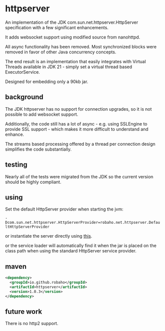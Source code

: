 # httpserver

An implementation of the JDK com.sun.net.httpserver.HttpServer specification with a few significant enhancements.

It adds websocket support using modified source from nanohttpd.

All async functionality has been removed. Most synchronized blocks were removed in favor of other Java concurrency concepts.

The end result is an implementation that easily integrates with Virtual Threads available in JDK 21 - simply set a virtual thread based ExecutorService.

Designed for embedding only a 90kb jar.

## background

The JDK httpserver has no support for connection upgrades, so it is not possible to add websocket support.

Additionally, the code still has a lot of async - e.g. using SSLEngine to provide SSL support - which makes it more difficult to understand and enhance.

The streams based processing offered by a thread per connection design simplifies the code substantially.

## testing

Nearly all of the tests were migrated from the JDK so the current version should be highly compliant.

## using

Set the default HttpServer provider when starting the jvm:

<code>-Dcom.sun.net.httpserver.HttpServerProvider=robaho.net.httpserver.DefaultHttpServerProvider</code>

or instantiate the server directly using [this](https://github.com/robaho/httpserver/blob/main/src/main/java/robaho/net/httpserver/DefaultHttpServerProvider.java#L33).

or the service loader will automatically find it when the jar is placed on the class path when using the standard HttpServer service provider.

## maven

```xml
<dependency>
  <groupId>io.github.robaho</groupId>
  <artifactId>httpserver</artifactId>
  <version>1.0.3</version>
</dependency>
```
## future work

There is no http2 support.
